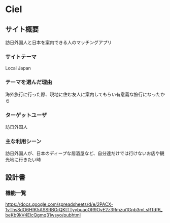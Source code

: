 # Ciel

## サイト概要
訪日外国人と日本を案内できる人のマッチングアプリ

### サイトテーマ
Local Japan

### テーマを選んだ理由
海外旅行に行った際、現地に住む友人に案内してもらい有意義な旅行になったから

### ターゲットユーザ
訪日外国人

### 主な利用シーン
訪日外国人が、日本のディープな居酒屋など、自分達だけでは行けないお店や観光地に行きたい時

## 設計書

### 機能一覧
<https://docs.google.com/spreadsheets/d/e/2PACX-1vThs8dO6HfK5ASSRBGrQKtTTyybuaoOR9OvE2z3Rmzui1Gpb3mLsRTdf6_beKb9kV4ElcQgmq31wsyo/pubhtml>